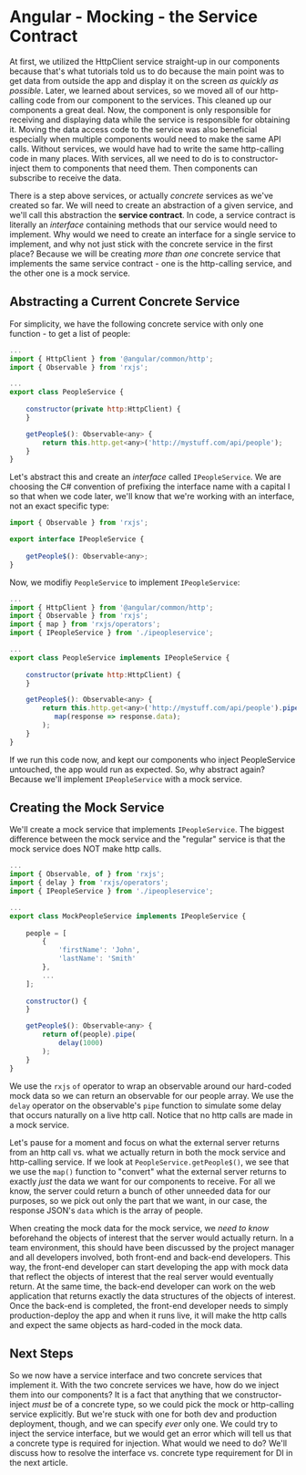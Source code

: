 # Angular - Mocking - the Service Contract

At first, we utilized the HttpClient service straight-up in our components because that's what tutorials told us to do because the main point was to get data from outside
the app and display it on the screen *as quickly as possible*. Later, we learned about services, so we moved all of our http-calling code from our component to the services.
This cleaned up our components a great deal. Now, the component is only responsible for receiving and displaying data while the service is responsible for obtaining it.
Moving the data access code to the service was also beneficial especially when multiple components would need to make the same API calls. Without services, we would have
had to write the same http-calling code in many places. With services, all we need to do is to constructor-inject them to components that need them. Then components can
subscribe to receive the data.

There is a step above services, or actually *concrete* services as we've created so far. We will need to create an abstraction of a given service, and we'll call this
abstraction the **service contract**. In code, a service contract is literally an *interface* containing methods that our service would need to implement. Why would we need
to create an interface for a single service to implement, and why not just stick with the concrete service in the first place? Because we will be creating *more than one*
concrete service that implements the same service contract - one is the http-calling service, and the other one is a mock service. 

## Abstracting a Current Concrete Service

For simplicity, we have the following concrete service with only one function - to get a list of people:

```javascript
...
import { HttpClient } from '@angular/common/http';
import { Observable } from 'rxjs';

...
export class PeopleService {
    
    constructor(private http:HttpClient) {
    }

    getPeople$(): Observable<any> {
        return this.http.get<any>('http://mystuff.com/api/people');
    }
}
```

Let's abstract this and create an *interface* called `IPeopleService`. We are choosing the C# convention of prefixing the interface name with a capital I so that when we
code later, we'll know that we're working with an interface, not an exact specific type:

```javascript
import { Observable } from 'rxjs';

export interface IPeopleService {
    
    getPeople$(): Observable<any>;
}
```

Now, we modifiy `PeopleService` to implement `IPeopleService`:

```javascript
...
import { HttpClient } from '@angular/common/http';
import { Observable } from 'rxjs';
import { map } from 'rxjs/operators';
import { IPeopleService } from './ipeopleservice';

...
export class PeopleService implements IPeopleService {
    
    constructor(private http:HttpClient) {
    }

    getPeople$(): Observable<any> {
        return this.http.get<any>('http://mystuff.com/api/people').pipe(
           map(response => response.data);
        );
    }
}
```

If we run this code now, and kept our components who inject PeopleService untouched, the app would run as expected. So, why abstract again? Because we'll implement `IPeopleService`
with a mock service.

## Creating the Mock Service

We'll create a mock service that implements `IPeopleService`. The biggest difference between the mock service and the "regular" service is that the mock service does NOT make
http calls.

```javascript
...
import { Observable, of } from 'rxjs';
import { delay } from 'rxjs/operators';
import { IPeopleService } from './ipeopleservice';

...
export class MockPeopleService implements IPeopleService {
    
    people = [
        {
            'firstName': 'John',
            'lastName': 'Smith'
        },
        ...
    ];
    
    constructor() {
    }

    getPeople$(): Observable<any> {
        return of(people).pipe(
            delay(1000)
        );
    }
}
```

We use the `rxjs` `of` operator to wrap an observable around our hard-coded mock data so we can return an observable for our people array. We use the `delay` operator on the
observable's `pipe` function to simulate some delay that occurs naturally on a live http call. Notice that no http calls are made in a mock service.

Let's pause for a moment and focus on what the external server returns from an http call vs. what we actually return in both the mock service and http-calling service. If we
look at `PeopleService.getPeople$()`, we see that we use the `map()` function to "convert" what the external server returns to exactly *just* the data we want for our
components to receive. For all we know, the server could return a bunch of other unneeded data for our purposes, so we pick out only the part that we want, in our case, the
response JSON's `data` which is the array of people.

When creating the mock data for the mock service, we *need to know* beforehand the objects of interest that the server would actually return. In a team environment, this should
have been discussed by the project manager and all developers involved, both front-end and back-end developers. This way, the front-end developer can start developing the app
with mock data that reflect the objects of interest that the real server would eventually return. At the same time, the back-end developer can work on the web application that
returns exactly the data structures of the objects of interest. Once the back-end is completed, the front-end developer needs to simply production-deploy the app and when it
runs live, it will make the http calls and expect the same objects as hard-coded in the mock data.

## Next Steps

So we now have a service interface and two concrete services that implement it. With the two concrete services we have, how do we inject them into our components? It is a fact
that anything that we constructor-inject *must* be of a concrete type, so we could pick the mock or http-calling service explicitly. But we're stuck with one for both dev and
production deployment, though, and we can specify *ever* only one. We could try to inject the service interface, but we would get an error which will tell us that a concrete
type is required for injection. What would we need to do? We'll discuss how to resolve the interface vs. concrete type requirement for DI in the next article.
